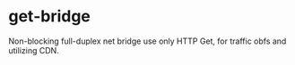 # get-bridge

Non-blocking full-duplex net bridge use only HTTP Get, for traffic obfs and utilizing CDN. 
